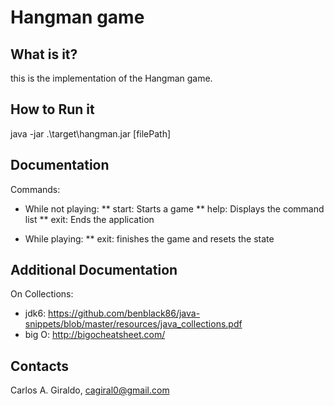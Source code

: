 Hangman game
====

What is it?
----
this is the implementation of the Hangman game.

How to Run it
----
java -jar .\target\hangman.jar [filePath]

Documentation
----
Commands:
* While not playing:
** start: Starts a game
** help: Displays the command list
** exit: Ends the application

* While playing:
** exit: finishes the game and resets the state

Additional Documentation
---- 

On Collections:

* jdk6: https://github.com/benblack86/java-snippets/blob/master/resources/java_collections.pdf
* big O: http://bigocheatsheet.com/


Contacts
----

Carlos A. Giraldo, cagiral0@gmail.com

